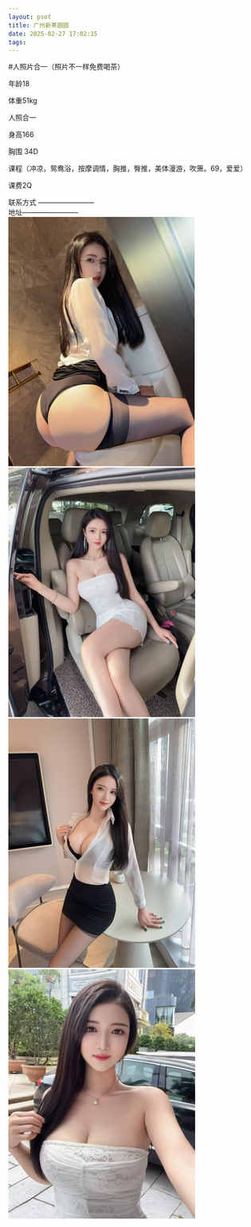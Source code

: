 ```yaml
---
layout: psot
title: 广州新茶圆圆
date: 2025-02-27 17:02:15
tags:
---
```


[//]: # (# 广州佛山新茶（圆圆）)
#人照片合一（照片不一样免费喝茶）

年龄18

体重51kg

人照合一

身高166

胸围 34D

课程（冲凉，鸳鸯浴，按摩调情，胸推，臀推，美体漫游，吹箫。69，爱爱）

课费2Q

联系方式 ————————  
地址————————
<img src="images\6.jpg" height="500">
<img src="images\7.jpg" height="500">
<img src="images\8.jpg" height="500">
<img src="images\9.jpg" height="500">
